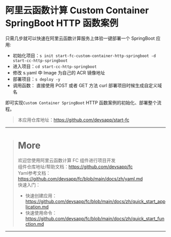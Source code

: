 # 阿里云函数计算 Custom Container SpringBoot HTTP 函数案例

只需几步就可以快速在阿里云函数计算服务上体验一键部署一个 SpringBoot 应用:

- 初始化项目：`s init start-fc-custom-container-http-springboot -d start-cc-http-springboot`
- 进入项目：`cd start-cc-http-springboot`
- 修改 s.yaml 中 Image 为自己的 ACR 镜像地址
- 部署项目：`s deploy -y`
- 调用函数： 直接使用 POST 或者 GET 方法 curl 部署项目时候生成自定义域名

即可实现`Custom Container SpringBoot` HTTP 函数案例的初始化、部署整个流程。

> 本应用仓库地址：https://github.com/devsapp/start-fc

------------------------------------
> # More
> 欢迎您使用阿里云函数计算 FC 组件进行项目开发   
> 组件仓库地址/帮助文档：https://github.com/devsapp/fc   
> Yaml参考文档：https://github.com/devsapp/fc/blob/main/docs/zh/yaml.md   
> 快速入门：
>   - 快速创建应用：https://github.com/devsapp/fc/blob/main/docs/zh/quick_start_application.md
>   - 快速使用命令：https://github.com/devsapp/fc/blob/main/docs/zh/quick_start_function.md
------------------------------------
